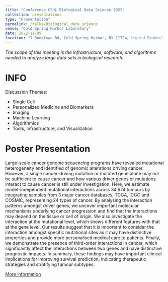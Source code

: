 ```yaml
---
title: "Conference CSHL Biological Data Science 2022"
collection: presentations
type: "Presentation"
permalink: /talks/Biological_data_science
venue: "Cold Spring Harbor Laboratory"
date: 2022-11-09
location: "1 Bungtown Rd, Cold Spring Harbor, NY 11724, United States"
---
```


*The scope of this meeting is the infrastructure, software, and algorithms needed to analyze large data sets in biological research.*

INFO
======

Discussion Themes:

- Single Cell
- Personalized Medicine and Biomarkers
- Imaging
- Machine Learning
- Algorithmics
- Tools, Infrastructure, and Visualization


Poster Presentation
======
Large-scale cancer genome sequencing programs have revealed mutational heterogeneity and identified of genomic alterations driving cancer. However, a single cancer-driving mutation or mutated gene alone may not be sufficient to cause cancer and how various driver genes or mutations interact to cause cancer is still under investigation. Here, we estimate model-independent mutational interactions across 34,674 tumours by integrating samples from 3 major cancer databases, TCGA, ICGC and COSMIC, representing 24 types of cancer. By analysing the interaction patterns amongst driver genes, we uncover important molecular mechanisms underlying cancer progression and find that the interactions may depend on the tissue or cell of origin. We also investigate the interaction at the mutational level, which shows different features with that at the gene level. Our results suggest that it is important to consider the interaction amongst specific mutational sites as it may have distinctive properties and provide more personalised medical care to patients. Finally, we demonstrate the presence of third-order interactions in cancer, which significantly affect the interactions between two genes and have distinctive prognostic impacts. In summary, these findings may have important clinical implications for improving survival prediction, indicating therapeutic strategies and stratifying tumour subtypes.

[More information](/images/CSHL_poster_Yuelin_Final.pdf)


